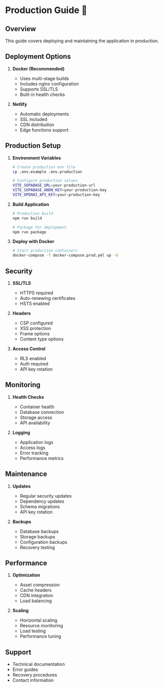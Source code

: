 # Production Guide 🚀

## Overview

This guide covers deploying and maintaining the application in production.

## Deployment Options

1. **Docker (Recommended)**
   - Uses multi-stage builds
   - Includes nginx configuration
   - Supports SSL/TLS
   - Built-in health checks

2. **Netlify**
   - Automatic deployments
   - SSL included
   - CDN distribution
   - Edge functions support

## Production Setup

1. **Environment Variables**
   ```bash
   # Create production env file
   cp .env.example .env.production
   
   # Configure production values
   VITE_SUPABASE_URL=your-production-url
   VITE_SUPABASE_ANON_KEY=your-production-key
   VITE_OPENAI_API_KEY=your-production-key
   ```

2. **Build Application**
   ```bash
   # Production build
   npm run build
   
   # Package for deployment
   npm run package
   ```

3. **Deploy with Docker**
   ```bash
   # Start production containers
   docker-compose -f docker-compose.prod.yml up -d
   ```

## Security

1. **SSL/TLS**
   - HTTPS required
   - Auto-renewing certificates
   - HSTS enabled

2. **Headers**
   - CSP configured
   - XSS protection
   - Frame options
   - Content type options

3. **Access Control**
   - RLS enabled
   - Auth required
   - API key rotation

## Monitoring

1. **Health Checks**
   - Container health
   - Database connection
   - Storage access
   - API availability

2. **Logging**
   - Application logs
   - Access logs
   - Error tracking
   - Performance metrics

## Maintenance

1. **Updates**
   - Regular security updates
   - Dependency updates
   - Schema migrations
   - API key rotation

2. **Backups**
   - Database backups
   - Storage backups
   - Configuration backups
   - Recovery testing

## Performance

1. **Optimization**
   - Asset compression
   - Cache headers
   - CDN integration
   - Load balancing

2. **Scaling**
   - Horizontal scaling
   - Resource monitoring
   - Load testing
   - Performance tuning

## Support

- Technical documentation
- Error guides
- Recovery procedures
- Contact information